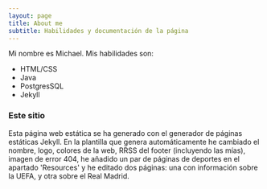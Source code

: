 ```yaml
---
layout: page
title: About me
subtitle: Habilidades y documentación de la página
---
```


Mi nombre es Michael. Mis habilidades son:

- HTML/CSS
- Java
- PostgresSQL
- Jekyll

### Este sitio

Esta página web estática se ha generado con el generador de páginas estáticas Jekyll. 
En la plantilla que genera automáticamente he cambiado el nombre, logo, colores de la web, RRSS del footer (incluyendo las mías), imagen de error 404, he añadido un par de páginas de deportes en el apartado 'Resources' y he editado dos páginas: una con información sobre la UEFA, y otra sobre el Real Madrid.
